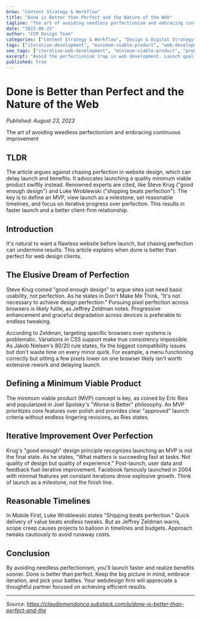 ```yaml
---
brow: "Content Strategy & Workflow"
title: "Done is Better than Perfect and the Nature of the Web"
tagline: "The art of avoiding needless perfectionism and embracing continuous improvement through iterative web development and strategic prioritization"
date: "2023-08-23"
author: "CCM Design Team"
categories: ["Content Strategy & Workflow", "Design & Digital Strategy"]
tags: ["iterative-development", "minimum-viable-product", "web-development", "project-management", "continuous-improvement"]
seo_tags: ["iterative-web-development", "minimum-viable-product", "progressive-enhancement", "web-project-management", "done-vs-perfect", "continuous-improvement", "web-design-philosophy", "agile-development", "website-launch-strategy", "project-prioritization"]
excerpt: "Avoid the perfectionism trap in web development. Launch quality minimum viable products quickly, then iterate based on real user feedback for better results and stronger client relationships."
published: true
---
```


# Done is Better than Perfect and the Nature of the Web

*Published: August 23, 2023*

The art of avoiding weedless perfectionism and embracing continuous improvement

## TLDR

The article argues against chasing perfection in website design, which can delay launch and benefits. It advocates launching a quality minimum viable product swiftly instead. Renowned experts are cited, like Steve Krug ("good enough design") and Luke Wroblewski ("shipping beats perfection"). The key is to define an MVP, view launch as a milestone, set reasonable timelines, and focus on iterative progress over perfection. This results in faster launch and a better client-firm relationship.

## Introduction

It's natural to want a flawless website before launch, but chasing perfection can undermine results. This article explains when done is better than perfect for web design clients.

## The Elusive Dream of Perfection

Steve Krug coined "good enough design" to argue sites just need basic usability, not perfection. As he states in Don't Make Me Think, "It's not necessary to achieve design perfection." Pursuing pixel perfection across browsers is likely futile, as Jeffrey Zeldman notes. Progressive enhancement and graceful degradation across devices is preferable to endless tweaking.

According to Zeldman, targeting specific browsers over systems is problematic. Variations in CSS support make true consistency impossible. As Jakob Nielsen's 80/20 rule states, fix the biggest compatibility issues but don't waste time on every minor quirk. For example, a menu functioning correctly but sitting a few pixels lower on one browser likely isn't worth extensive rework and delaying launch.

## Defining a Minimum Viable Product

The minimum viable product (MVP) concept is key, as coined by Eric Ries and popularized in Joel Spolsky's "Worse is Better" philosophy. An MVP prioritizes core features over polish and provides clear "approved" launch criteria without endless lingering revisions, as Ries states.

## Iterative Improvement Over Perfection

Krug's "good enough" design principle recognizes launching an MVP is not the final state. As he states, "What matters is succeeding fast at tasks. Not quality of design but quality of experience." Post-launch, user data and feedback fuel iterative improvement. Facebook famously launched in 2004 with minimal features yet constant iterations drove explosive growth. Think of launch as a milestone, not the finish line.

## Reasonable Timelines

In Mobile First, Luke Wroblewski states "Shipping beats perfection." Quick delivery of value beats endless tweaks. But as Jeffrey Zeldman warns, scope creep causes projects to balloon in timelines and budgets. Approach tweaks cautiously to avoid runaway costs.

## Conclusion

By avoiding needless perfectionism, you'll launch faster and realize benefits sooner. Done is better than perfect. Keep the big picture in mind, embrace iteration, and pick your battles. Your webdesign firm will appreciate a thoughtful partner focused on achieving efficient results.

---

*Source: https://claudiomendonca.substack.com/p/done-is-better-than-perfect-and-the*